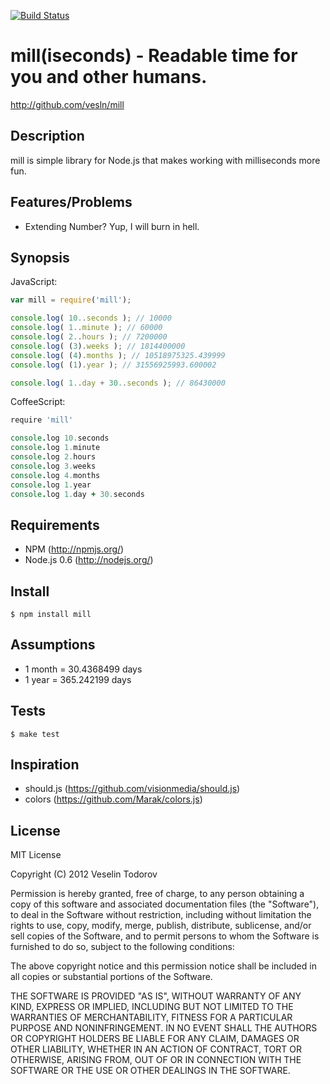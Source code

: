 [![Build Status](https://secure.travis-ci.org/vesln/mill.png)](http://travis-ci.org/vesln/mill)

# mill(iseconds) - Readable time for you and other humans.

http://github.com/vesln/mill

## Description
	
mill is simple library for Node.js that makes working with milliseconds more fun.

## Features/Problems

- Extending Number? Yup, I will burn in hell.
	
## Synopsis

JavaScript:

```javascript
var mill = require('mill');

console.log( 10..seconds ); // 10000
console.log( 1..minute ); // 60000
console.log( 2..hours ); // 7200000
console.log( (3).weeks ); // 1814400000
console.log( (4).months ); // 10518975325.439999
console.log( (1).year ); // 31556925993.600002

console.log( 1..day + 30..seconds ); // 86430000
```
	
CoffeeScript:

```coffeescript
require 'mill'

console.log 10.seconds
console.log 1.minute
console.log 2.hours
console.log 3.weeks
console.log 4.months
console.log 1.year
console.log 1.day + 30.seconds
```
	
## Requirements

- NPM (http://npmjs.org/)
- Node.js 0.6 (http://nodejs.org/)

## Install

	$ npm install mill

## Assumptions

- 1 month = 30.4368499 days
- 1 year = 365.242199 days

## Tests

	$ make test
	
## Inspiration

- should.js (https://github.com/visionmedia/should.js)
- colors (https://github.com/Marak/colors.js)

## License

MIT License

Copyright (C) 2012 Veselin Todorov

Permission is hereby granted, free of charge, to any person obtaining a copy of
this software and associated documentation files (the "Software"), to deal in
the Software without restriction, including without limitation the rights to
use, copy, modify, merge, publish, distribute, sublicense, and/or sell copies
of the Software, and to permit persons to whom the Software is furnished to do
so, subject to the following conditions:

The above copyright notice and this permission notice shall be included in all
copies or substantial portions of the Software.

THE SOFTWARE IS PROVIDED "AS IS", WITHOUT WARRANTY OF ANY KIND, EXPRESS OR
IMPLIED, INCLUDING BUT NOT LIMITED TO THE WARRANTIES OF MERCHANTABILITY,
FITNESS FOR A PARTICULAR PURPOSE AND NONINFRINGEMENT. IN NO EVENT SHALL THE
AUTHORS OR COPYRIGHT HOLDERS BE LIABLE FOR ANY CLAIM, DAMAGES OR OTHER
LIABILITY, WHETHER IN AN ACTION OF CONTRACT, TORT OR OTHERWISE, ARISING FROM,
OUT OF OR IN CONNECTION WITH THE SOFTWARE OR THE USE OR OTHER DEALINGS IN THE
SOFTWARE.